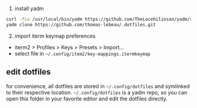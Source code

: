 1. install yadm
```bash
curl -fLo /usr/local/bin/yadm https://github.com/TheLocehiliosan/yadm/raw/master/yadm && chmod a+x /usr/local/bin/yadm
yadm clone https://github.com/thomas-lebeau/.dotfiles.git
```

2. import iterm keymap preferences
  - iterm2 > Profiles > Keys > Presets > Import... 
  - select file in `~/.config/item2/key-mappings.itermkeymap`

## edit dotfiles

for convenience, all dotfiles are stored in `~/.config/dotfiles` and symlinked to their respective location.
`~/.config/dotfiles` is a yadm repo, so you can open this folder in your favorite editor and edit the dotfiles directly.
